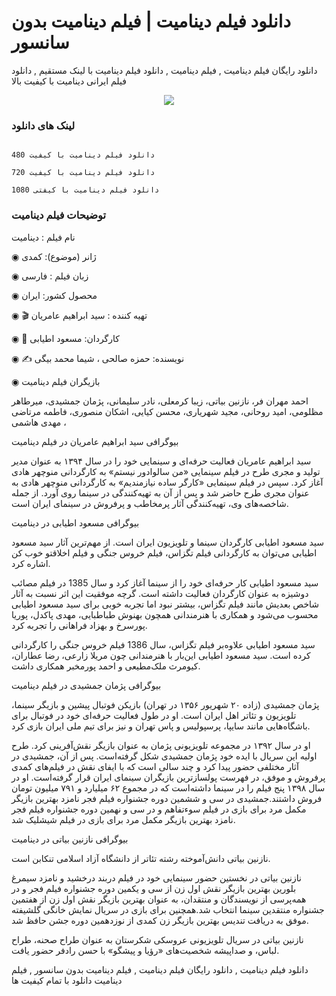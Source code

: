 # دانلود فیلم دینامیت | فیلم دینامیت بدون سانسور

دانلود رایگان فیلم دینامیت , فیلم دینامیت , دانلود فیلم دینامیت با لینک مستقیم , دانلود فیلم ایرانی دینامیت با کیفیت بالا

<center> <img src="https://gharbmelody.ir/wp-content/uploads/dinamit-1-3.jpg"> </center>

### لینک های دانلود

```

دانلود فیلم دینامیت با کیفیت 480

دانلود فیلم دینامیت با کیفیت 720

دانلود فیلم دینامیت با کیفتی 1080

```

### توضیحات فیلم دینامیت

نام فیلم : دینامیت

◉ ژانر (موضوع): کمدی

◉ زبان فیلم : فارسی

◉ محصول کشور: ایران

◉ 🎬 تهیه کننده : سید ابراهیم عامریان

◉ 🎥 کارگردان: مسعود اطیابی

◉ ✍️ نویسنده: حمزه صالحی ، شیما محمد بیگی

◉ بازیگران فیلم دینامیت

احمد مهران فر، نازنین بیاتی، زیبا کرمعلی، نادر سلیمانی، پژمان جمشیدی، میرطاهر مظلومی، امید روحانی، مجید شهریاری، محسن کیایی، اشکان منصوری، فاطمه مرتاضی ، مهدی هاشمی


بیوگرافی سید ابراهیم عامریان در فیلم دینامیت

سید ابراهیم عامریان فعالیت حرفه‌ای و سینمایی خود را در سال ۱۳۹۴ به عنوان مدیر تولید و مجری طرح در فیلم سینمایی «من سالوادور نیستم» به کارگردانی منوچهر هادی آغاز کرد. سپس در فیلم سینمایی «کارگر ساده نیازمندیم» به کارگردانی منوچهر هادی به عنوان مجری طرح حاضر شد و پس از آن به تهیه‌کنندگی در سینما روی آورد. از جمله شاخصه‌های وی، تهیه‌کنندگی آثار پرمخاطب و پرفروش در سینمای ایران است.

بیوگرافی مسعود اطیابی در دینامیت

سید مسعود اطیابی کارگردان سینما و تلویزیون ایران است. از مهم‌ترین آثار سید مسعود اطیابی می‌توان به کارگردانی فیلم تگزاس، فیلم خروس جنگی و فیلم اخلاقتو خوب کن اشاره کرد.

سید مسعود اطیابی کار حرفه‌ای خود را از سینما آغاز کرد و سال 1385 در فیلم مصائب دوشیزه به عنوان کارگردان فعالیت داشته است. گرچه موفقیت این اثر نسبت به آثار شاخص بعدیش مانند فیلم تگزاس، بیشتر نبود اما تجربه خوبی برای سید مسعود اطیابی محسوب می‌شود و همکاری با هنرمندانی همچون بهنوش طباطبایی، مهدی پاکدل، پوریا پورسرخ و بهزاد فراهانی را تجربه کرد.

سید مسعود اطیابی علاوه‌بر فیلم تگزاس، سال 1386 فیلم خروس جنگی را کارگردانی کرده است. سید مسعود اطیابی این‌بار با هنرمندانی چون مریلا زارعی، رضا عطاران، کیومرث ملک‌مطیعی و احمد پورمخبر همکاری داشت.

بیوگرافی پژمان جمشیدی در فیلم دینامیت

پژمان جمشیدی (زاده ۲۰ شهریور ۱۳۵۶ در تهران) بازیکن فوتبال پیشین و بازیگر سینما، تلویزیون و تئاتر اهل ایران است. او در طول فعالیت حرفه‌ای خود در فوتبال برای باشگاه‌هایی مانند سایپا، پرسپولیس و پاس تهران و نیز برای تیم ملی ایران بازی کرد.

او در سال ۱۳۹۲ در مجموعه تلویزیونی پژمان به عنوان بازیگر نقش‌آفرینی کرد. طرح اولیه این سریال با ایده خود پژمان جمشیدی شکل گرفته‌است. پس از آن، جمشیدی در آثار مختلفی حضور پیدا کرد و چند سالی است که با ایفای نقش در فیلم‌های کمدی پرفروش و موفق، در فهرست پولسازترین بازیگران سینمای ایران قرار گرفته‌است. او در سال ۱۳۹۸ پنج فیلم را در سینما داشته‌است که در مجموع ۶۲ میلیارد و ۷۹۱ میلیون تومان فروش داشتند.جمشیدی در سی و ششمین دوره جشنواره فیلم فجر نامزد بهترین بازیگر مکمل مرد برای بازی در فیلم سوءتفاهم و در سی و نهمین دوره جشنواره فیلم فجر نامزد بهترین بازیگر مکمل مرد برای بازی در فیلم شیشلیک شد.

بیوگرافی نازنین بیاتی در دینامیت

نازنین بیاتی دانش‌آموخته رشته تئاتر از دانشگاه آزاد اسلامی تنکابن است.

نازنین بیاتی در نخستین حضور سینمایی خود در فیلم دربند درخشید و نامزد سیمرغ بلورین بهترین بازیگر نقش اول زن از سی و یکمین دوره جشنواره فیلم فجر و در همه‌پرسی از نویسندگان و منتقدان، به عنوان بهترین بازیگر نقش اول زن از هفتمین جشنواره منتقدین سینما انتخاب شد.همچنین برای بازی در سریال نمایش خانگی گلشیفته موفق به دریافت تندیس بهترین بازیگر زن کمدی از نوزدهمین دوره جشن حافظ شد.

نازنین بیاتی در سریال تلویزیونی عروسکی شکرستان به عنوان طراح صحنه، طراح لباس، و صداپیشه شخصیت‌های «رؤیا و پیشگو» با حسن رادفر حضور یافت.


دانلود فیلم دینامیت , دانلود رایگان فیلم دینامیت , فیلم دینامیت بدون سانسور , فیلم دینامیت دانلود با تمام کیفیت ها
